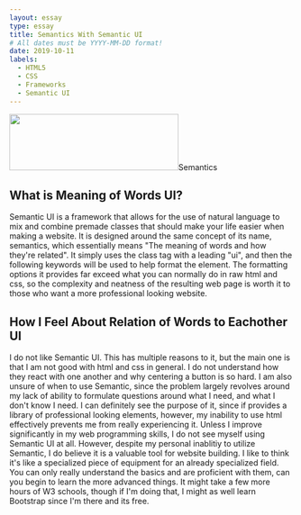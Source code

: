 ```yaml
---
layout: essay
type: essay
title: Semantics With Semantic UI
# All dates must be YYYY-MM-DD format!
date: 2019-10-11
labels:
  - HTML5
  - CSS
  - Frameworks
  - Semantic UI
---
```


<img width="300px" height="100px" src="https://s3.amazonaws.com/lowres.cartoonstock.com/children-semantics-grammar-teachers-lessons-classes-mfln2842_low.jpg">Semantics

## What is Meaning of Words UI?

Semantic UI is a framework that allows for the use of natural language to mix and combine premade classes that should make your life easier when making a website. It is designed around the same concept of its name, semantics, which essentially means "The meaning of words and how they're related". It simply uses the class tag with a leading "ui", and then the following keywords will be used to help format the element. The formatting options it provides far exceed what you can normally do in raw html and css, so the complexity and neatness of the resulting web page is worth it to those who want a more professional looking website.

## How I Feel About Relation of Words to Eachother UI

I do not like Semantic UI. This has multiple reasons to it, but the main one is that I am not good with html and css in general. I do not understand how they react with one another and why centering a button is so hard. I am also unsure of when to use Semantic, since the problem largely revolves around my lack of ability to formulate questions around what I need, and what I don't know I need. I can definitely see the purpose of it, since if provides a library of professional looking elements, however, my inability to use html effectively prevents me from really experiencing it. Unless I improve significantly in my web programming skills, I do not see myself using Semantic UI at all. However, despite my personal inablitiy to utilize Semantic, I do believe it is a valuable tool for website building. I like to think it's like a specialized piece of equipment for an already specialized field. You can only really understand the basics and are proficient with them, can you begin to learn the more advanced things. It might take a few more hours of W3 schools, though if I'm doing that, I might as well learn Bootstrap since I'm there and its free. 

